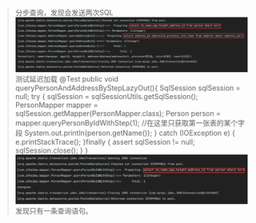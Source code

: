 >分步查询，发现会发送两次SQL
![img.png](img.png)
>测试延迟加载
@Test
public void queryPersonAndAddressByStepLazyOut(){
SqlSession sqlSession = null;
    try {
        sqlSession = sqlSessionUtils.getSqlSession();
        PersonMapper mapper = sqlSession.getMapper(PersonMapper.class);
        Person person = mapper.queryPersonByIdWithStep(1);
        //在这里只获取第一张表的某个字段
        System.out.println(person.getName());
    } catch (IOException e) {
            e.printStackTrace();
        }finally {
            assert sqlSession != null;
            sqlSession.close();
    }
}
![img_1.png](img_1.png)
发现只有一条查询语句。